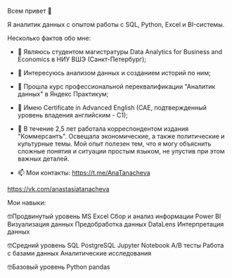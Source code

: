 Всем привет 👋

Я аналитик данных с опытом работы с SQL, Python, Excel и BI-системы. 

Несколько фактов обо мне:

- 🌱 Являюсь студентом магистратуры Data Analytics for Business and Economics в НИУ ВШЭ (Санкт-Петербург);  
- 👯 Интересуюсь анализом данных и созданием историй по ним; 
- 🤔 Прошла курс профессиональной переквалификации "Аналитик данных" в Яндекс Практикум;
- 🔭 Имею Certificate in Advanced English (CAE, подтвержденный уровень владения английским - C1);
- 📇 В течение 2,5 лет работала корреспондентом издания "Коммерсантъ". Освещала экономические, а также политические и культурные темы. Мой опыт полезен тем, что я могу объяснить сложные понятия и ситуации простым языком, не упустив при этом важных деталей.

- 📫 Мои контакты:
https://t.me/AnaTanacheva

https://vk.com/anastasiatanacheva

Мои навыки:

🤓Продвинутый уровень
MS Excel
Сбор и анализ информации
Power BI
Визуализация данных
Предобработка данных
DataLens
Интерпретация данных


🤓Средний уровень
SQL
PostgreSQL
Jupyter Notebook
A/B тесты
Работа с базами данных
Аналитические исследования


🤓Базовый уровень
Python
pandas
